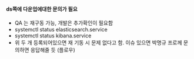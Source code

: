 

#### ds쪽에 다운업에대한 문의가 필요
- QA 는 재구동 가능, 개발은 추가확인이 필요함
- systemctl status elasticsearch.service
- systemctl status kibana.service
- 위 두 개 등록되어있으면 재 기동 시 문제 없다고 함. 이슈 있으면 박명규 프로께 문의하면 응답해줄 듯 (플로우)





